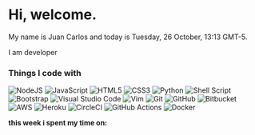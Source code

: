 # Hi, welcome.

My name is Juan Carlos  and today is Tuesday, 26 October, 13:13 GMT-5.

<p>I am developer
</p>
<h3>Things I code with</h3>
<p>
<img alt="NodeJS" src="https://img.shields.io/badge/node.js-%2343853D.svg?style=for-the-badge&logo=node-dot-js&logoColor=white"/>
<img alt="JavaScript" src="https://img.shields.io/badge/javascript-%23323330.svg?style=for-the-badge&logo=javascript&logoColor=%23F7DF1E"/>
<img alt="HTML5" src="https://img.shields.io/badge/html5-%23E34F26.svg?style=for-the-badge&logo=html5&logoColor=white"/>
<img alt="CSS3" src="https://img.shields.io/badge/css3-%231572B6.svg?style=for-the-badge&logo=css3&logoColor=white"/>
<img alt="Python" src="https://img.shields.io/badge/python-%2314354C.svg?style=for-the-badge&logo=python&logoColor=white"/>
<img alt="Shell Script" src="https://img.shields.io/badge/shell_script-%23121011.svg?style=for-the-badge&logo=gnu-bash&logoColor=white"/>
<img alt="Bootstrap" src="https://img.shields.io/badge/bootstrap-%23563D7C.svg?style=for-the-badge&logo=bootstrap&logoColor=white"/>
<img alt="Visual Studio Code" src="https://img.shields.io/badge/VisualStudioCode-0078d7.svg?style=for-the-badge&logo=visual-studio-code&logoColor=white"/>
<img alt="Vim" src="https://img.shields.io/badge/VIM-%2311AB00.svg?style=for-the-badge&logo=vim&logoColor=white"/>
<img alt="Git" src="https://img.shields.io/badge/git-%23F05033.svg?style=for-the-badge&logo=git&logoColor=white"/>
<img alt="GitHub" src="https://img.shields.io/badge/github-%23121011.svg?style=for-the-badge&logo=github&logoColor=white"/>
<img alt="Bitbucket" src="https://img.shields.io/badge/bitbucket-%230047B3.svg?style=for-the-badge&logo=bitbucket&logoColor=white"/>
<img alt="AWS" src="https://img.shields.io/badge/AWS-%23FF9900.svg?style=for-the-badge&logo=amazon-aws&logoColor=white"/>
<img alt="Heroku" src="https://img.shields.io/badge/heroku-%23430098.svg?style=for-the-badge&logo=heroku&logoColor=white"/>
<img alt="CircleCI" src="https://img.shields.io/badge/CIRCLECI-%23161616.svg?style=for-the-badge&logo=circleci&logoColor=white"/>
<img alt="GitHub Actions" src="https://img.shields.io/badge/githubactions-%232671E5.svg?style=for-the-badge&logo=githubactions&logoColor=white"/>
<img alt="Docker" src="https://img.shields.io/badge/docker-%230db7ed.svg?style=for-the-badge&logo=docker&logoColor=white"/>
</p>
 
 **this week i spent my time on:**
 
<!--START_SECTION:waka-->
<!--END_SECTION:waka-->
